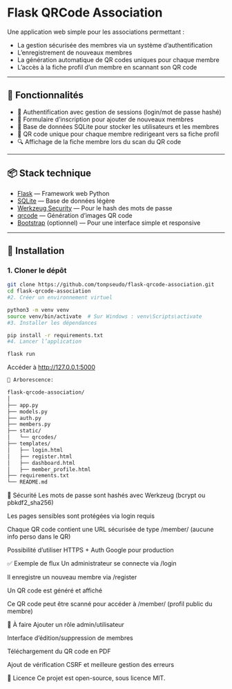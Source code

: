 # Flask QRCode Association

Une application web simple pour les associations permettant :
- La gestion sécurisée des membres via un système d’authentification
- L’enregistrement de nouveaux membres
- La génération automatique de QR codes uniques pour chaque membre
- L’accès à la fiche profil d’un membre en scannant son QR code

---

## 🔧 Fonctionnalités

- 🔐 Authentification avec gestion de sessions (login/mot de passe hashé)
- 📝 Formulaire d’inscription pour ajouter de nouveaux membres
- 🧾 Base de données SQLite pour stocker les utilisateurs et les membres
- 📇 QR code unique pour chaque membre redirigeant vers sa fiche profil
- 🔍 Affichage de la fiche membre lors du scan du QR code

---

## 📦 Stack technique

- [Flask](https://flask.palletsprojects.com/) — Framework web Python
- [SQLite](https://www.sqlite.org/index.html) — Base de données légère
- [Werkzeug Security](https://werkzeug.palletsprojects.com/) — Pour le hash des mots de passe
- [qrcode](https://pypi.org/project/qrcode/) — Génération d’images QR code
- [Bootstrap](https://getbootstrap.com/) (optionnel) — Pour une interface simple et responsive

---

## 🚀 Installation

### 1. Cloner le dépôt

```bash
git clone https://github.com/tonpseudo/flask-qrcode-association.git
cd flask-qrcode-association
#2. Créer un environnement virtuel

python3 -m venv venv
source venv/bin/activate  # Sur Windows : venv\Scripts\activate
#3. Installer les dépendances

pip install -r requirements.txt
#4. Lancer l’application

flask run
```

Accéder à http://127.0.0.1:5000
```bash
📁 Arborescence:

flask-qrcode-association/
│
├── app.py
├── models.py
├── auth.py
├── members.py
├── static/
│   └── qrcodes/
├── templates/
│   ├── login.html
│   ├── register.html
│   ├── dashboard.html
│   ├── member_profile.html
├── requirements.txt
└── README.md
```
🔐 Sécurité
Les mots de passe sont hashés avec Werkzeug (bcrypt ou pbkdf2_sha256)

Les pages sensibles sont protégées via login requis

Chaque QR code contient une URL sécurisée de type /member/<uuid> (aucune info perso dans le QR)

Possibilité d’utiliser HTTPS + Auth Google pour production

✅ Exemple de flux
Un administrateur se connecte via /login

Il enregistre un nouveau membre via /register

Un QR code est généré et affiché

Ce QR code peut être scanné pour accéder à /member/<id> (profil public du membre)

📌 À faire
 Ajouter un rôle admin/utilisateur

 Interface d’édition/suppression de membres

 Téléchargement du QR code en PDF

 Ajout de vérification CSRF et meilleure gestion des erreurs

📝 Licence
Ce projet est open-source, sous licence MIT.










